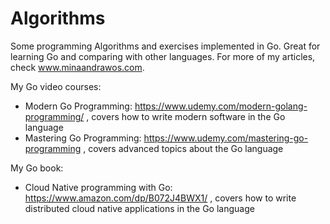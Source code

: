 # Algorithms

Some programming Algorithms and exercises implemented in Go. Great for learning Go and comparing with other languages. For more of my articles, check www.minaandrawos.com.

My Go video courses:
- Modern Go Programming: https://www.udemy.com/modern-golang-programming/ , covers how to write modern software in the Go language
- Mastering Go Programming: https://www.udemy.com/mastering-go-programming , covers advanced topics about the Go language

My Go book:
- Cloud Native programming with Go: https://www.amazon.com/dp/B072J4BWX1/ , covers how to write distributed cloud native applications in the Go language
